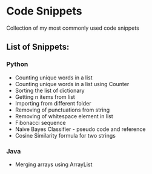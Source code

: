 # Code Snippets

Collection of my most commonly used code snippets

## List of Snippets:

### Python

- Counting unique words in a list
- Counting unique words in a list using Counter
- Sorting the list of dictionary
- Getting n items from list
- Importing from different folder
- Removing of punctuations from string
- Removing of whitespace element in list
- Fibonacci sequence
- Naive Bayes Classifier - pseudo code and reference
- Cosine Similarity formula for two strings

### Java

- Merging arrays using ArrayList
